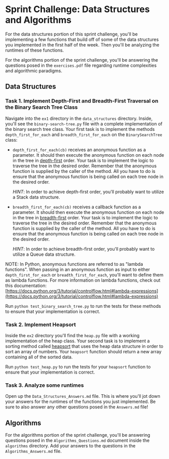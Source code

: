 # Sprint Challenge: Data Structures and Algorithms

For the data structures portion of this sprint challenge, you'll be implementing a few functions that build off of some of the data structures you implemented in the first half of the week. Then you'll be analyzing the runtimes of these functions.

For the algorithms portion of the sprint challenge, you'll be answering the questions posed in the `exercises.pdf` file regarding runtime complexities and algorithmic paradigms.

## Data Structures

### Task 1. Implement Depth-First and Breadth-First Traversal on the Binary Search Tree Class 
Navigate into the `ex1` directory in the `data_structures` directory. Inside, you'll see the `binary-search-tree.py` file with a complete implementation of the binary search tree class. Your first task is to implement the methods `depth_first_for_each` and `breadth_first_for_each` on the `BinarySearchTree` class:

   * `depth_first_for_each(cb)` receives an anonymous function as a parameter. It should then execute the anonymous function on each node in the tree in [depth-first](https://en.wikipedia.org/wiki/Depth-first_search) order. Your task is to implement the logic to traverse the tree in the desired order. Remember that the anonymous function is supplied by the caller of the method. All you have to do is ensure that the anonymous function is being called on each tree node in the desired order.
   
     *HINT*: In order to achieve depth-first order, you'll probably want to utilize a Stack data structure. 

   * `breadth_first_for_each(cb)` receives a callback function as a parameter. It should then execute the anonymous function on each node in the tree in [breadth-first](https://en.wikipedia.org/wiki/Breadth-first_search) order. Your task is to implement the logic to traverse the tree in the desired order. Remember that the anonymous function is supplied by the caller of the method. All you have to do is ensure that the anonymous function is being called on each tree node in the desired order.
   
     *HINT*: In order to achieve breadth-first order, you'll probably want to utilize a Queue data structure.

NOTE: In Python, anonymous functions are referred to as "lambda functions". When passing in an anonymous function as input to either `depth_first_for_each` or `breadth_first_for_each`, you'll want to define them as lambda functions. For more information on lambda functions, check out this documentation: [https://docs.python.org/3/tutorial/controlflow.html#lambda-expressions](https://docs.python.org/3/tutorial/controlflow.html#lambda-expressions)

Run `python test_binary_search_tree.py` to run the tests for these methods to ensure that your implementation is correct.

### Task 2. Implement Heapsort
Inside the `ex2` directory you'll find the `heap.py` file with a working implementation of the heap class. Your second task is to implement a sorting method called [heapsort](https://en.wikipedia.org/wiki/Heapsort) that uses the heap data structure in order to sort an array of numbers. Your `heapsort` function should return a new array containing all of the sorted data.

Run `python test_heap.py` to run the tests for your `heapsort` function to ensure that your implementation is correct.

### Task 3. Analyze some runtimes
Open up the `Data_Structures_Answers.md` file. This is where you'll jot down your answers for the runtimes of the functions you just implemented. Be sure to also answer any other questions posed in the `Answers.md` file!

## Algorithms
For the algorithms portion of the sprint challenge, you'll be answering questions posed in the `Algorithms_Questions.md` document inside the `algorithms` directory. Add your answers to the questions in the `Algorithms_Answers.md` file.